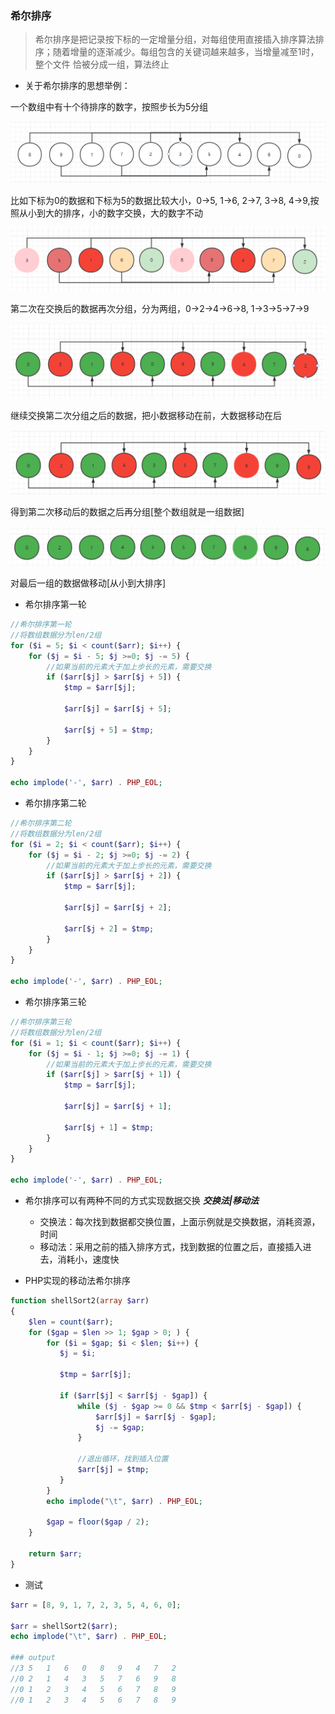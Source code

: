 ### 希尔排序

> 希尔排序是把记录按下标的一定增量分组，对每组使用直接插入排序算法排序；随着增量的逐渐减少。每组包含的关键词越来越多，当增量减至1时，整个文件
> 恰被分成一组，算法终止

* 关于希尔排序的思想举例：

一个数组中有十个待排序的数字，按照步长为5分组

![待排序数组](./shell-sort-1.jpg)

比如下标为0的数据和下标为5的数据比较大小，0->5, 1->6, 2->7, 3->8, 4->9,按照从小到大的排序，小的数字交换，大的数字不动

![第一次交换之后](./shell-sort-2.jpg)

第二次在交换后的数据再次分组，分为两组，0->2->4->6->8, 1->3->5->7->9

![分组数据](./shell-sort-3.jpg)

继续交换第二次分组之后的数据，把小数据移动在前，大数据移动在后

![分组后交换的数据](./shell-sort-4.jpg)

得到第二次移动后的数据之后再分组[整个数组就是一组数据]

![最后一次分组](./shell-sort-5.jpg)

对最后一组的数据做移动[从小到大排序]

* 希尔排序第一轮

```php
//希尔排序第一轮
//将数组数据分为len/2组
for ($i = 5; $i < count($arr); $i++) {
    for ($j = $i - 5; $j >=0; $j -= 5) {
        //如果当前的元素大于加上步长的元素，需要交换
        if ($arr[$j] > $arr[$j + 5]) {
            $tmp = $arr[$j];

            $arr[$j] = $arr[$j + 5];

            $arr[$j + 5] = $tmp;
        }
    }
}

echo implode('-', $arr) . PHP_EOL;
```

* 希尔排序第二轮

```php
//希尔排序第二轮
//将数组数据分为len/2组
for ($i = 2; $i < count($arr); $i++) {
    for ($j = $i - 2; $j >=0; $j -= 2) {
        //如果当前的元素大于加上步长的元素，需要交换
        if ($arr[$j] > $arr[$j + 2]) {
            $tmp = $arr[$j];

            $arr[$j] = $arr[$j + 2];

            $arr[$j + 2] = $tmp;
        }
    }
}

echo implode('-', $arr) . PHP_EOL;
```

* 希尔排序第三轮

```php
//希尔排序第三轮
//将数组数据分为len/2组
for ($i = 1; $i < count($arr); $i++) {
    for ($j = $i - 1; $j >=0; $j -= 1) {
        //如果当前的元素大于加上步长的元素，需要交换
        if ($arr[$j] > $arr[$j + 1]) {
            $tmp = $arr[$j];

            $arr[$j] = $arr[$j + 1];

            $arr[$j + 1] = $tmp;
        }
    }
}

echo implode('-', $arr) . PHP_EOL;
```

* 希尔排序可以有两种不同的方式实现数据交换 ***交换法|移动法***
  * 交换法：每次找到数据都交换位置，上面示例就是交换数据，消耗资源，时间
  * 移动法：采用之前的插入排序方式，找到数据的位置之后，直接插入进去，消耗小，速度快

* PHP实现的移动法希尔排序

```php
function shellSort2(array $arr)
{
    $len = count($arr);
    for ($gap = $len >> 1; $gap > 0; ) {
        for ($i = $gap; $i < $len; $i++) {
           $j = $i;

           $tmp = $arr[$j];

           if ($arr[$j] < $arr[$j - $gap]) {
               while ($j - $gap >= 0 && $tmp < $arr[$j - $gap]) {
                   $arr[$j] = $arr[$j - $gap];
                   $j -= $gap;
               }

               //退出循环，找到插入位置
               $arr[$j] = $tmp;
           }
        }
        echo implode("\t", $arr) . PHP_EOL;

        $gap = floor($gap / 2);
    }

    return $arr;
}
```

* 测试

```php
$arr = [8, 9, 1, 7, 2, 3, 5, 4, 6, 0];

$arr = shellSort2($arr);
echo implode("\t", $arr) . PHP_EOL;

### output
//3	5	1	6	0	8	9	4	7	2
//0	2	1	4	3	5	7	6	9	8
//0	1	2	3	4	5	6	7	8	9
//0	1	2	3	4	5	6	7	8	9
```
